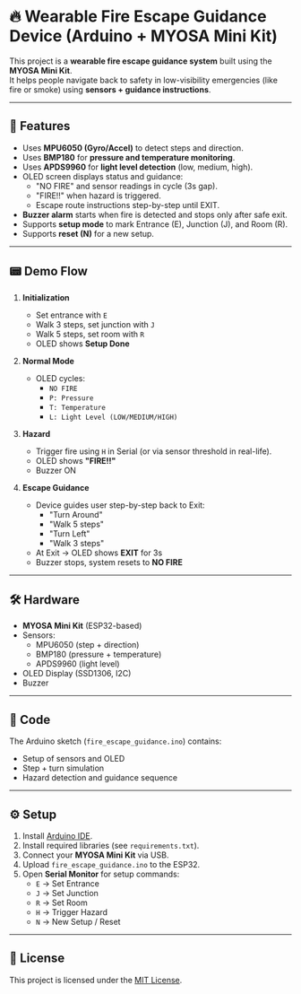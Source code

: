 # 🔥 Wearable Fire Escape Guidance Device (Arduino + MYOSA Mini Kit)

This project is a **wearable fire escape guidance system** built using the **MYOSA Mini Kit**.  
It helps people navigate back to safety in low-visibility emergencies (like fire or smoke) using **sensors + guidance instructions**.

---

## 🚀 Features
- Uses **MPU6050 (Gyro/Accel)** to detect steps and direction.
- Uses **BMP180** for **pressure and temperature monitoring**.
- Uses **APDS9960** for **light level detection** (low, medium, high).
- OLED screen displays status and guidance:
  - "NO FIRE" and sensor readings in cycle (3s gap).
  - "FIRE!!" when hazard is triggered.
  - Escape route instructions step-by-step until EXIT.
- **Buzzer alarm** starts when fire is detected and stops only after safe exit.
- Supports **setup mode** to mark Entrance (E), Junction (J), and Room (R).
- Supports **reset (N)** for a new setup.

---

## 📟 Demo Flow
1. **Initialization**
   - Set entrance with `E`
   - Walk 3 steps, set junction with `J`
   - Walk 5 steps, set room with `R`
   - OLED shows **Setup Done**

2. **Normal Mode**
   - OLED cycles:
     - `NO FIRE`
     - `P: Pressure`
     - `T: Temperature`
     - `L: Light Level (LOW/MEDIUM/HIGH)`

3. **Hazard**
   - Trigger fire using `H` in Serial (or via sensor threshold in real-life).
   - OLED shows **"FIRE!!"**
   - Buzzer ON

4. **Escape Guidance**
   - Device guides user step-by-step back to Exit:
     - "Turn Around"
     - "Walk 5 steps"
     - "Turn Left"
     - "Walk 3 steps"
   - At Exit → OLED shows **EXIT** for 3s
   - Buzzer stops, system resets to **NO FIRE**

---

## 🛠 Hardware
- **MYOSA Mini Kit** (ESP32-based)
- Sensors:
  - MPU6050 (step + direction)
  - BMP180 (pressure + temperature)
  - APDS9960 (light level)
- OLED Display (SSD1306, I2C)
- Buzzer

---

## 📂 Code
The Arduino sketch (`fire_escape_guidance.ino`) contains:
- Setup of sensors and OLED
- Step + turn simulation
- Hazard detection and guidance sequence

---

## ⚙️ Setup
1. Install [Arduino IDE](https://www.arduino.cc/en/software).
2. Install required libraries (see `requirements.txt`).
3. Connect your **MYOSA Mini Kit** via USB.
4. Upload `fire_escape_guidance.ino` to the ESP32.
5. Open **Serial Monitor** for setup commands:
   - `E` → Set Entrance
   - `J` → Set Junction
   - `R` → Set Room
   - `H` → Trigger Hazard
   - `N` → New Setup / Reset

---

## 📜 License
This project is licensed under the [MIT License](LICENSE).
